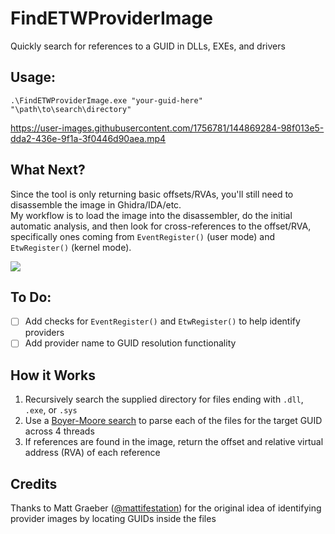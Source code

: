 # FindETWProviderImage
Quickly search for references to a GUID in DLLs, EXEs, and drivers

## Usage:
```
.\FindETWProviderImage.exe "your-guid-here" "\path\to\search\directory"
```
https://user-images.githubusercontent.com/1756781/144869284-98f013e5-dda2-436e-9f1a-3f0446d90aea.mp4

## What Next?
Since the tool is only returning basic offsets/RVAs, you'll still need to disassemble the image in Ghidra/IDA/etc.  
My workflow is to load the image into the disassembler, do the initial automatic analysis, and then look for cross-references to the offset/RVA, specifically ones coming from `EventRegister()` (user mode) and `EtwRegister()` (kernel mode).

![](https://user-images.githubusercontent.com/1756781/145055293-a8967d22-32c4-4744-bc8a-f3c16c570950.png)

## To Do:
- [ ] Add checks for `EventRegister()` and `EtwRegister()` to help identify providers
- [ ] Add provider name to GUID resolution functionality

## How it Works
1. Recursively search the supplied directory for files ending with `.dll`, `.exe`, or `.sys`
2. Use a [Boyer-Moore search](https://en.wikipedia.org/wiki/Boyer%E2%80%93Moore_string-search_algorithm) to parse each of the files for the target GUID across 4 threads
3. If references are found in the image, return the offset and relative virtual address (RVA) of each reference

## Credits
Thanks to Matt Graeber ([@mattifestation](https://twitter.com/mattifestation)) for the original idea of identifying provider images by locating GUIDs inside the files
